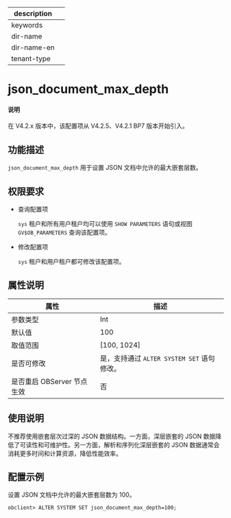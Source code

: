 |description||
|---|---|
|keywords||
|dir-name||
|dir-name-en||
|tenant-type||

# json_document_max_depth

<main id="notice" type='explain'>
  <h4>说明</h4>
  <p>在 V4.2.x 版本中，该配置项从 V4.2.5、V4.2.1 BP7 版本开始引入。</p>
</main>

## 功能描述

`json_document_max_depth` 用于设置 JSON 文档中允许的最大嵌套层数。

## 权限要求

* 查询配置项

  `sys` 租户和所有用户租户均可以使用 `SHOW PARAMETERS` 语句或视图 `GV$OB_PARAMETERS` 查询该配置项。

* 修改配置项

  `sys` 租户和用户租户都可修改该配置项。

## 属性说明

| **属性** | **描述** |
| -------- | -------- |
| 参数类型   | Int |
| 默认值     | 100 |
| 取值范围   | [100, 1024] |
| 是否可修改 | 是，支持通过 `ALTER SYSTEM SET` 语句修改。|
| 是否重启 OBServer 节点生效 | 否 |

## 使用说明

不推荐使用嵌套层次过深的 JSON 数据结构。一方面，深层嵌套的 JSON 数据降低了可读性和可维护性。另一方面，解析和序列化深层嵌套的 JSON 数据通常会消耗更多时间和计算资源，降低性能效率。

## 配置示例

设置 JSON 文档中允许的最大嵌套层数为 100。

```shell
obclient> ALTER SYSTEM SET json_document_max_depth=100;
```
